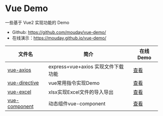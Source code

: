 # Vue Demo

一些基于 Vue2 实现功能的 Demo

- Github: https://github.com/mouday/vue-demo/
- 在线演示：https://mouday.github.io/vue-demo/

| 文件名   | 简介    | 在线Demo | 
| -| -| - |
| [vue-axios](vue-axios/README.md) | express+vue+axios 实现文件下载功能 | [查看](https://mouday.github.io/vue-demo/packages/vue-axios/dist/index.html) | 
| [vue-directive](vue-directive/README.md) | vue常用指令实现Demo | [查看](https://mouday.github.io/vue-demo/packages/vue-directive/dist/index.html) | 
| [vue-excel](vue-excel/README.md) | xlsx实现Excel文件的导入导出 | [查看](https://mouday.github.io/vue-demo/packages/vue-excel/dist/index.html) | 
| [vue-component](packages/vue-component/README.md) | 动态组件vue-component | [查看](https://mouday.github.io/vue-demo/packages/vue-component/dist/index.html) | 
